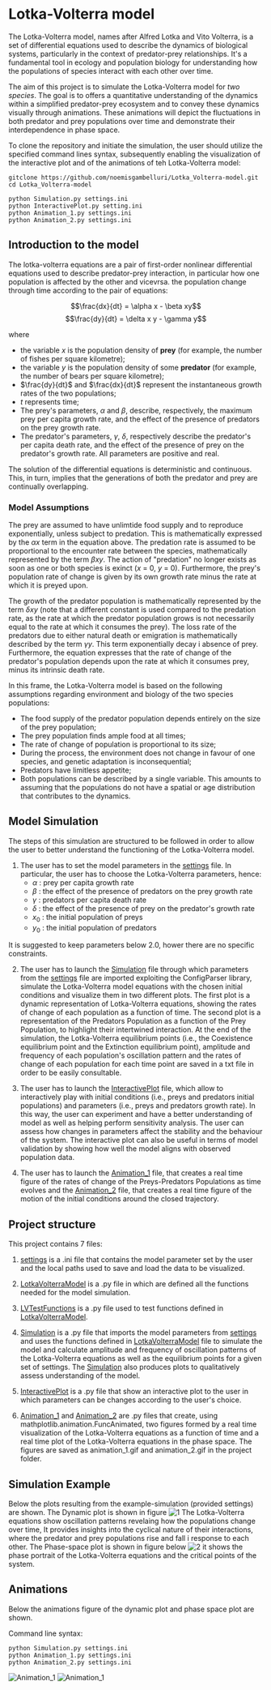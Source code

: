 # Lotka-Volterra model

The Lotka-Volterra model, names after Alfred Lotka and Vito Volterra, is a set of differential equations used to describe the dynamics of biological systems, particularly in the context of predator-prey relationships. It's a fundamental tool in ecology and population biology for understanding how the populations of species interact with each other over time. 

The aim of this project is to simulate the Lotka-Volterra model for *two species*. The goal is to offers a quantitative understanding of the dynamics within a simplified predator-prey ecosystem and to convey these dynamics visually through animations. These animations will depict the fluctuations in both predator and prey populations over time and demonstrate their interdependence in phase space.

To clone the repository and initiate the simulation, the user should utilize the specified command lines syntax, subsequently enabling the visualization of the interactive plot and of the animations of teh Lotka-Volterra model:

    gitclone https://github.com/noemisgambelluri/Lotka_Volterra-model.git
    cd Lotka_Volterra-model

    python Simulation.py settings.ini
    python InteractivePlot.py setting.ini
    python Animation_1.py settings.ini
    python Animation_2.py settings.ini

## Introduction to the model

The lotka-volterra equations are a pair of first-order nonlinear differential equations used to  describe predator-prey interaction, in particular how one population is affected by the other and vicevrsa. the population change through time according to the pair of equations:

$$\frac{dx}{dt} = \alpha x - \beta xy$$
$$\frac{dy}{dt} = \delta x y - \gamma y$$

where 
* the variable *x* is the population density of **prey** (for example, the number of fishes per square kilometre);
* the variable *y* is the population density of some **predator** (for example, the number of bears per square kilometre);
* $\frac{dy}{dt}$ and $\frac{dx}{dt}$ represent the instantaneous growth rates of the two populations;
* *t* represents time;
* The prey's parameters, $\alpha$ and $\beta$, describe, respectively, the maximum prey per capita growth rate, and the effect of the presence of predators on the prey growth rate.
* The predator's parameters, $\gamma$, $\delta$, respectively describe the predator's per capita death rate, and the effect of the presence of prey on the predator's growth rate.
All parameters are positive and real.

The solution of the differential equations is deterministic and continuous. This, in turn, implies that the generations of both the predator and prey are continually overlapping.

### Model Assumptions

The prey are assumed to have unlimtide food supply and to reproduce exponentially, unless subject to predation. This is mathematically expressed by the $\alpha x$ term in the equation above. The predation rate is assumed to be proportional to the encounter rate between the species, mathematically represented by the term $\beta x y$. The action of "predation" no longer exists as soon as one or both species is exinct (*x* = 0, *y* = 0). Furthermore, the prey's population rate of change is given by its own growth rate minus the rate at which it is preyed upon.

The growth of the predator population is mathematically represented by the term $\delta x y$ (note that a different constant is used compared to the predation rate, as the rate at which the predator population grows is not necessarily equal to the rate at which it consumes the prey). The loss rate of the predators due to either natural death or emigration is mathematically described by the term $\gamma y$. This term exponentially decay i absence of prey. Furthermore, the equation expresses that the rate of change of the predator's population depends upon the rate at which it consumes prey, minus its intrinsic death rate.

In this frame, the Lotka-Volterra model is based on the following assumptions regarding environment and biology of the two species populations:
* The food supply of the predator population depends entirely on the size of the prey population;
* The prey population finds ample food at all times;
* The rate of change of population is proportional to its size;
* During the process, the environment does not change in favour of one species, and genetic adaptation is inconsequential;
* Predators have limitless appetite;
* Both populations can be described by a single variable. This amounts to assuming that the populations do not have a spatial or age distribution that contributes to the dynamics.

## Model Simulation

The steps of this simulation are structured to be followed in order to allow the user to better understand the functioning of the Lotka-Volterra model. 

1. The user has to set the model parameters in the [settings](https://github.com/noemisgambelluri/Lotka_Volterra-model/raw/main/settings.ini) file. In particular, the user has to choose the Lotka-Volterra parameters, hence: 
    * $\alpha$ : prey per capita growth rate
    * $\beta$ : the effect of the presence of predators on the prey growth rate
    * $\gamma$ : predators per capita death rate
    * $\delta$ : the effect of the presence of prey on the predator's growth rate
    * $x_{0}$ : the initial population of preys
    * $y_{0}$ : the initial population of predators

It is suggested to keep parameters below 2.0, hower there are no specific constraints. 

2. The user has to launch the [Simulation](https://github.com/noemisgambelluri/Lotka_Volterra-model/raw/main/Simulation.py) file through which parameters from the [settings](https://github.com/noemisgambelluri/Lotka_Volterra-model/raw/main/settings.ini) file are imported exploiting the ConfigParser library, simulate the Lotka-Volterra model equations with the chosen initial conditions and visualize them in two different plots. The first plot is a dynamic representation of Lotka-Volterra equations, showing the rates of change of each population as a function of time. The second plot is a representation of the Predators Population as a function of the Prey Population, to highlight their intertwined interaction. At the end of the simulation, the Lotka-Volterra equilibrium points (i.e., the Coexistence equilibrium point and the Extinction equilibrium point), amplitude and frequency of each population's oscillation pattern and the rates of change of each population for each time point are saved in a txt file in order to be easily consultable. 

3. The user has to launch the [InteractivePlot](https://github.com/noemisgambelluri/Lotka_Volterra-model/raw/main/InteractivePlot.py) file, which allow to interactively play with initial conditions (i.e., preys and predators initial populations) and parameters (i.e., preys and predators growth rate). In this way, the user can experiment and have a better understanding of model as well as helping perform sensitivity analysis. The user can assess how changes in parameters affect the stability and the behaviour of the system. The interactive plot can also be useful in terms of model validation by showing how well the model aligns with observed population data.

4. The user has to launch the [Animation_1](https://github.com/noemisgambelluri/Lotka_Volterra-model/raw/main/Animation_1.py) file, that creates a real time figure of the rates of change of the Preys-Predators Populations as time evolves and the [Animation_2](https://github.com/noemisgambelluri/Lotka_Volterra-model/raw/main/Animation_2.py) file, that creates a real time figure of the motion of the initial conditions around the closed trajectory.

## Project structure

This project contains 7 files:

1. [settings](https://github.com/noemisgambelluri/Lotka_Volterra-model/raw/main/settings.ini) is a .ini file that contains the model parameter set by the user and the local paths used to save and load the data to be visualized.

2. [LotkaVolterraModel](https://github.com/noemisgambelluri/Lotka_Volterra-model/raw/main/LotkaVolterraModel.py) is a .py file in which are defined all the functions needed for the model simulation.

3. [LVTestFunctions](https://github.com/noemisgambelluri/Lotka_Volterra-model/raw/main/LVTestFunctions.py) is a .py file used to test functions defined in [LotkaVolterraModel](https://github.com/noemisgambelluri/Lotka_Volterra-model/raw/main/LotkaVolterraModel.py).

4. [Simulation](https://github.com/noemisgambelluri/Lotka_Volterra-model/raw/main/Simulation.py) is a .py file that imports the model parameters from [settings](https://github.com/noemisgambelluri/Lotka_Volterra-model/raw/main/settings.ini) and uses the functions defined in [LotkaVolterraModel](https://github.com/noemisgambelluri/Lotka_Volterra-model/raw/main/LotkaVolterraModel.py) file to simulate the model and calculate amplitude and frequency of oscillation patterns of the Lotka-Volterra equations as well as the equilibrium points for a given set of settings. The [Simulation](https://github.com/noemisgambelluri/Lotka_Volterra-model/raw/main/Simulation.py) also produces plots to qualitatively assess understanding of the model.

5. [InteractivePlot](https://github.com/noemisgambelluri/Lotka_Volterra-model/raw/main/InteractivePlot.py) is a .py file that show an interactive plot to the user in which parameters can be changes according to the user's choice.

6. [Animation_1](https://github.com/noemisgambelluri/Lotka_Volterra-model/raw/main/Animation_1.py) and [Animation_2](https://github.com/noemisgambelluri/Lotka_Volterra-model/raw/main/Animation_2.py) are .py files that create, using mathplotlib.animation.FuncAnimated, two figures formed by a real time visualization of the Lotka-Volterra equations as a function of time and a real time plot of the Lotka-Volterra equations in the phase space. The figures are saved as animation_1.gif and animation_2.gif in the project folder.

## Simulation Example

Below the plots resulting from the example-simulation (provided settings) are shown. The Dynamic plot is shown in figure ![1](https://github.com/noemisgambelluri/Lotka_Volterra-model/raw/main/Dynamicplot.png) The Lotka-Volterra equations show oscillation patterns revelaing how the populations change over time, It provides insights into the cyclical nature of their interactions, where the predator and prey populations rise and fall i response to each other. The Phase-space plot is shown in figure below ![2](https://github.com/noemisgambelluri/Lotka_Volterra-model/raw/main/phasespaceplot.png) it shows the phase portrait of the Lotka-Volterra equations and the critical points of the system.

## Animations

Below the animations figure of the dynamic plot and phase space plot are shown.

Command line syntax:

    python Simulation.py settings.ini
    python Animation_1.py settings.ini
    python Animation_2.py settings.ini

![Animation_1](https://github.com/noemisgambelluri/Lotka_Volterra-model/raw/main/Prey_pred_animation.gif) 
![Animation_1](https://github.com/noemisgambelluri/Lotka_Volterra-model/raw/main/Prey_pred_phasespace_animation.gif) 
